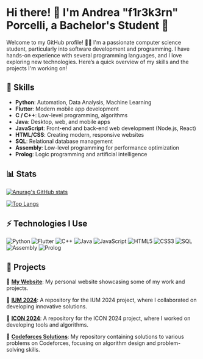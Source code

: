 # Hi there! 👋 I'm Andrea "f1r3k3rn" Porcelli, a Bachelor's Student 🚀

Welcome to my GitHub profile! 👨‍💻 I'm a passionate computer science student, particularly into software development and programming. I have hands-on experience with several programming languages, and I love exploring new technologies. Here’s a quick overview of my skills and the projects I'm working on!

## 🌱 Skills

- **Python**: Automation, Data Analysis, Machine Learning
- **Flutter**: Modern mobile app development
- **C / C++**: Low-level programming, algorithms
- **Java**: Desktop, web, and mobile apps
- **JavaScript**: Front-end and back-end web development (Node.js, React)
- **HTML/CSS**: Creating modern, responsive websites
- **SQL**: Relational database management
- **Assembly**: Low-level programming for performance optimization
- **Prolog**: Logic programming and artificial intelligence

## 📊 Stats

[![Anurag's GitHub stats](https://github-readme-stats.vercel.app/api?username=f1r3k3rn&count_private=true&show_icons=true&hide_title=true&hide=prs&theme=radical)](https://github.com/f1r3k3rn)

[![Top Langs](https://github-readme-stats.vercel.app/api/top-langs/?username=f1r3k3rn&layout=compact&theme=radical)](https://github.com/f1r3k3rn)

## ⚡ Technologies I Use

![Python](https://img.shields.io/badge/-Python-306998?style=flat-square&logo=python&logoColor=fff)
![Flutter](https://img.shields.io/badge/-Flutter-02569B?style=flat-square&logo=flutter&logoColor=fff)
![C++](https://img.shields.io/badge/-C++-00599C?style=flat-square&logo=c%2B%2B&logoColor=fff)
![Java](https://img.shields.io/badge/-Java-007396?style=flat-square&logo=java&logoColor=fff)
![JavaScript](https://img.shields.io/badge/-JavaScript-F7DF1E?style=flat-square&logo=javascript&logoColor=000)
![HTML5](https://img.shields.io/badge/-HTML5-E34F26?style=flat-square&logo=html5&logoColor=fff)
![CSS3](https://img.shields.io/badge/-CSS3-1572B6?style=flat-square&logo=css3&logoColor=fff)
![SQL](https://img.shields.io/badge/-SQL-4479A1?style=flat-square&logo=mysql&logoColor=fff)
![Assembly](https://img.shields.io/badge/-Assembly-4EAA25?style=flat-square&logo=assemblyscript&logoColor=fff)
![Prolog](https://img.shields.io/badge/-Prolog-5C3C6A?style=flat-square&logo=prolog&logoColor=fff)

## 🎯 Projects

🔗 **[My Website](https://f1r3k3rn.github.io)**: My personal website showcasing some of my work and projects.

🔗 **[IUM 2024](https://github.com/f1r3k3rn/IUM_2024)**: A repository for the IUM 2024 project, where I collaborated on developing innovative solutions.

🔗 **[ICON 2024](https://github.com/f1r3k3rn/ICON_2024)**: A repository for the ICON 2024 project, where I worked on developing tools and algorithms.

🔗 **[Codeforces Solutions](https://github.com/f1r3k3rn/codeforces)**: My repository containing solutions to various problems on Codeforces, focusing on algorithm design and problem-solving skills.
